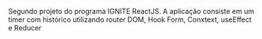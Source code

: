 Segundo projeto do programa IGNITE ReactJS. A aplicação consiste em um timer com histórico utilizando router DOM, Hook Form, Conxtext, useEffect e Reducer